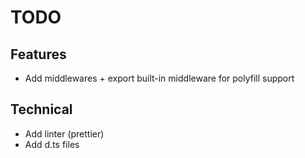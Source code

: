 # TODO

## Features

  - Add middlewares + export built-in middleware for polyfill support

## Technical

  - Add linter (prettier)
  - Add d.ts files